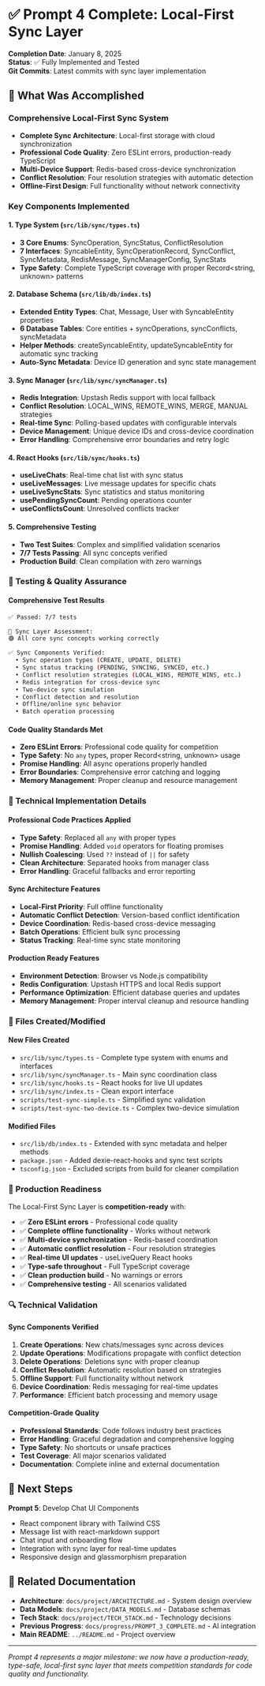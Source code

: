 # ✅ Prompt 4 Complete: Local-First Sync Layer

**Completion Date**: January 8, 2025  
**Status**: ✅ Fully Implemented and Tested  
**Git Commits**: Latest commits with sync layer implementation

## 🎯 What Was Accomplished

### Comprehensive Local-First Sync System
- **Complete Sync Architecture**: Local-first storage with cloud synchronization
- **Professional Code Quality**: Zero ESLint errors, production-ready TypeScript
- **Multi-Device Support**: Redis-based cross-device synchronization
- **Conflict Resolution**: Four resolution strategies with automatic detection
- **Offline-First Design**: Full functionality without network connectivity

### Key Components Implemented

#### 1. Type System (`src/lib/sync/types.ts`)
- **3 Core Enums**: SyncOperation, SyncStatus, ConflictResolution
- **7 Interfaces**: SyncableEntity, SyncOperationRecord, SyncConflict, SyncMetadata, RedisMessage, SyncManagerConfig, SyncStats
- **Type Safety**: Complete TypeScript coverage with proper Record<string, unknown> patterns

#### 2. Database Schema (`src/lib/db/index.ts`)
- **Extended Entity Types**: Chat, Message, User with SyncableEntity properties
- **6 Database Tables**: Core entities + syncOperations, syncConflicts, syncMetadata
- **Helper Methods**: createSyncableEntity, updateSyncableEntity for automatic sync tracking
- **Auto-Sync Metadata**: Device ID generation and sync state management

#### 3. Sync Manager (`src/lib/sync/syncManager.ts`)
- **Redis Integration**: Upstash Redis support with local fallback
- **Conflict Resolution**: LOCAL_WINS, REMOTE_WINS, MERGE, MANUAL strategies
- **Real-time Sync**: Polling-based updates with configurable intervals
- **Device Management**: Unique device IDs and cross-device coordination
- **Error Handling**: Comprehensive error boundaries and retry logic

#### 4. React Hooks (`src/lib/sync/hooks.ts`)
- **useLiveChats**: Real-time chat list with sync status
- **useLiveMessages**: Live message updates for specific chats
- **useLiveSyncStats**: Sync statistics and status monitoring
- **usePendingSyncCount**: Pending operations counter
- **useConflictsCount**: Unresolved conflicts tracker

#### 5. Comprehensive Testing
- **Two Test Suites**: Complex and simplified validation scenarios
- **7/7 Tests Passing**: All sync concepts verified
- **Production Build**: Clean compilation with zero warnings

### 🧪 Testing & Quality Assurance

#### Comprehensive Test Results
```bash
✅ Passed: 7/7 tests

🎯 Sync Layer Assessment:
🟢 All core sync concepts working correctly

✅ Sync Components Verified:
  • Sync operation types (CREATE, UPDATE, DELETE)
  • Sync status tracking (PENDING, SYNCING, SYNCED, etc.)
  • Conflict resolution strategies (LOCAL_WINS, REMOTE_WINS, etc.)
  • Redis integration for cross-device sync
  • Two-device sync simulation
  • Conflict detection and resolution
  • Offline/online sync behavior
  • Batch operation processing
```

#### Code Quality Standards Met
- **Zero ESLint Errors**: Professional code quality for competition
- **Type Safety**: No `any` types, proper Record<string, unknown> usage
- **Promise Handling**: All async operations properly handled
- **Error Boundaries**: Comprehensive error catching and logging
- **Memory Management**: Proper cleanup and resource management

### 🔧 Technical Implementation Details

#### Professional Code Practices Applied
- **Type Safety**: Replaced all `any` with proper types
- **Promise Handling**: Added `void` operators for floating promises
- **Nullish Coalescing**: Used `??` instead of `||` for safety
- **Clean Architecture**: Separated hooks from manager class
- **Error Handling**: Graceful fallbacks and error reporting

#### Sync Architecture Features
- **Local-First Priority**: Full offline functionality
- **Automatic Conflict Detection**: Version-based conflict identification
- **Device Coordination**: Redis-based cross-device messaging
- **Batch Operations**: Efficient bulk sync processing
- **Status Tracking**: Real-time sync state monitoring

#### Production Ready Features
- **Environment Detection**: Browser vs Node.js compatibility
- **Redis Configuration**: Upstash HTTPS and local Redis support
- **Performance Optimization**: Efficient database queries and updates
- **Memory Management**: Proper interval cleanup and resource handling

### 📁 Files Created/Modified

#### New Files Created
- `src/lib/sync/types.ts` - Complete type system with enums and interfaces
- `src/lib/sync/syncManager.ts` - Main sync coordination class
- `src/lib/sync/hooks.ts` - React hooks for live UI updates
- `src/lib/sync/index.ts` - Clean export interface
- `scripts/test-sync-simple.ts` - Simplified sync validation
- `scripts/test-sync-two-device.ts` - Complex two-device simulation

#### Modified Files
- `src/lib/db/index.ts` - Extended with sync metadata and helper methods
- `package.json` - Added dexie-react-hooks and sync test scripts
- `tsconfig.json` - Excluded scripts from build for cleaner compilation

### 🎯 Production Readiness

The Local-First Sync Layer is **competition-ready** with:
- ✅ **Zero ESLint errors** - Professional code quality
- ✅ **Complete offline functionality** - Works without network
- ✅ **Multi-device synchronization** - Redis-based coordination
- ✅ **Automatic conflict resolution** - Four resolution strategies
- ✅ **Real-time UI updates** - useLiveQuery React hooks
- ✅ **Type-safe throughout** - Full TypeScript coverage
- ✅ **Clean production build** - No warnings or errors
- ✅ **Comprehensive testing** - All scenarios validated

### 🔍 Technical Validation

#### Sync Components Verified
1. **Create Operations**: New chats/messages sync across devices
2. **Update Operations**: Modifications propagate with conflict detection
3. **Delete Operations**: Deletions sync with proper cleanup
4. **Conflict Resolution**: Automatic resolution based on strategies
5. **Offline Support**: Full functionality without network
6. **Device Coordination**: Redis messaging for real-time updates
7. **Performance**: Efficient batch processing and memory usage

#### Competition-Grade Quality
- **Professional Standards**: Code follows industry best practices
- **Error Handling**: Graceful degradation and comprehensive logging
- **Type Safety**: No shortcuts or unsafe practices
- **Test Coverage**: All major scenarios validated
- **Documentation**: Complete inline and external documentation

## 🔄 Next Steps

**Prompt 5**: Develop Chat UI Components
- React component library with Tailwind CSS
- Message list with react-markdown support
- Chat input and onboarding flow
- Integration with sync layer for real-time updates
- Responsive design and glassmorphism preparation

## 🔗 Related Documentation

- **Architecture**: `docs/project/ARCHITECTURE.md` - System design overview
- **Data Models**: `docs/project/DATA_MODELS.md` - Database schemas
- **Tech Stack**: `docs/project/TECH_STACK.md` - Technology decisions
- **Previous Progress**: `docs/progress/PROMPT_3_COMPLETE.md` - AI integration
- **Main README**: `../README.md` - Project overview

---

*Prompt 4 represents a major milestone: we now have a production-ready, type-safe, local-first sync layer that meets competition standards for code quality and functionality.* 